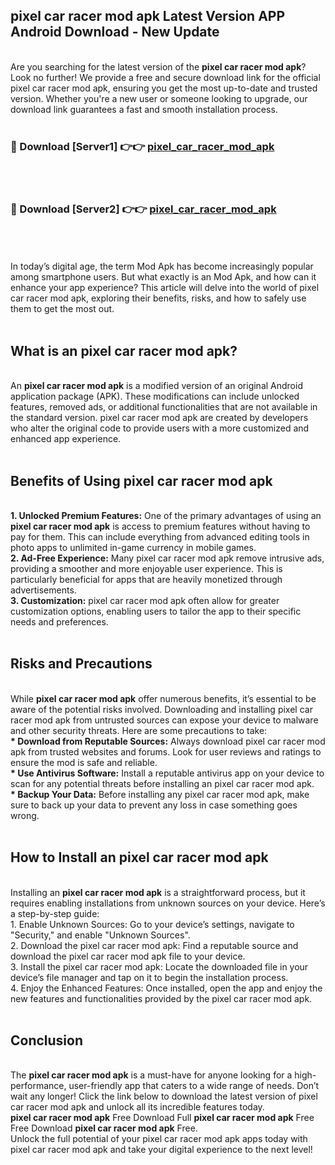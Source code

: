 ## pixel car racer mod apk Latest Version APP Android Download - New Update
<br>
Are you searching for the latest version of the <strong>pixel car racer mod apk</strong>? Look no further! We provide a free and secure download link for the official pixel car racer mod apk, ensuring you get the most up-to-date and trusted version. Whether you're a new user or someone looking to upgrade, our download link guarantees a fast and smooth installation process.
<br>
<br>
<h3>🔴 Download [Server1] 👉👉 <a href="https://modyolo.store/pixel+car+racer+mod+apk">pixel_car_racer_mod_apk</a></h3><br>
<br>
<h3>🔴 Download [Server2] 👉👉 <a href="https://modyolo.store/pixel+car+racer+mod+apk">pixel_car_racer_mod_apk</a></h3><br>
<br>
<br>
In today’s digital age, the term Mod Apk has become increasingly popular among smartphone users. But what exactly is an Mod Apk, and how can it enhance your app experience? This article will delve into the world of pixel car racer mod apk, exploring their benefits, risks, and how to safely use them to get the most out.
<br>
<br>
<h2>What is an pixel car racer mod apk?</h2>
<br>
An <strong>pixel car racer mod apk</strong> is a modified version of an original Android application package (APK). These modifications can include unlocked features, removed ads, or additional functionalities that are not available in the standard version. pixel car racer mod apk are created by developers who alter the original code to provide users with a more customized and enhanced app experience.
<br>
<br>
<h2>Benefits of Using pixel car racer mod apk</h2>
<br>
<strong> 1. Unlocked Premium Features:</strong> One of the primary advantages of using an <strong>pixel car racer mod apk</strong> is access to premium features without having to pay for them. This can include everything from advanced editing tools in photo apps to unlimited in-game currency in mobile games.
<br>
<strong> 2. Ad-Free Experience:</strong> Many pixel car racer mod apk remove intrusive ads, providing a smoother and more enjoyable user experience. This is particularly beneficial for apps that are heavily monetized through advertisements.
<br>
<strong> 3. Customization:</strong> pixel car racer mod apk often allow for greater customization options, enabling users to tailor the app to their specific needs and preferences.
<br>
<br>
<h2>Risks and Precautions</h2>
<br>
While <strong>pixel car racer mod apk</strong> offer numerous benefits, it’s essential to be aware of the potential risks involved. Downloading and installing pixel car racer mod apk from untrusted sources can expose your device to malware and other security threats. Here are some precautions to take:
<br>
<strong> * Download from Reputable Sources:</strong> Always download pixel car racer mod apk from trusted websites and forums. Look for user reviews and ratings to ensure the mod is safe and reliable.
<br>
<strong> * Use Antivirus Software:</strong> Install a reputable antivirus app on your device to scan for any potential threats before installing an pixel car racer mod apk.
<br>
<strong> * Backup Your Data:</strong> Before installing any pixel car racer mod apk, make sure to back up your data to prevent any loss in case something goes wrong.
<br>
<br>
<h2>How to Install an pixel car racer mod apk</h2>
<br>
Installing an <strong>pixel car racer mod apk</strong> is a straightforward process, but it requires enabling installations from unknown sources on your device. Here’s a step-by-step guide:
<br>
 1. Enable Unknown Sources: Go to your device’s settings, navigate to "Security," and enable "Unknown Sources".
<br>
 2. Download the pixel car racer mod apk: Find a reputable source and download the pixel car racer mod apk file to your device.
<br>
 3. Install the pixel car racer mod apk: Locate the downloaded file in your device’s file manager and tap on it to begin the installation process.
<br>
 4. Enjoy the Enhanced Features: Once installed, open the app and enjoy the new features and functionalities provided by the pixel car racer mod apk.
<br>
<br>
<h2><strong>Conclusion</strong></h2>
<br>
The <strong>pixel car racer mod apk</strong> is a must-have for anyone looking for a high-performance, user-friendly app that caters to a wide range of needs. Don’t wait any longer! Click the link below to download the latest version of pixel car racer mod apk and unlock all its incredible features today.
<br>
<strong>pixel car racer mod apk</strong> Free Download Full <strong>pixel car racer mod apk</strong> Free Free Download <strong>pixel car racer mod apk</strong> Free.
<br>
Unlock the full potential of your pixel car racer mod apk apps today with pixel car racer mod apk and take your digital experience to the next level!